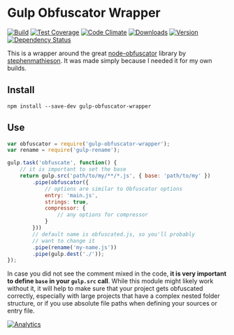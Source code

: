 # Gulp Obfuscator Wrapper

[![Build][1]][2]
[![Test Coverage][3]][4]
[![Code Climate][5]][6]
[![Downloads][7]][8]
[![Version][9]][8]
[![Dependency Status][10]][11]

[1]: https://travis-ci.org/catdad/gulp-obfuscator-wrapper.svg?branch=master
[2]: https://travis-ci.org/catdad/gulp-obfuscator-wrapper

[3]: https://codeclimate.com/github/catdad/gulp-obfuscator-wrapper/badges/coverage.svg
[4]: https://codeclimate.com/github/catdad/gulp-obfuscator-wrapper/coverage

[5]: https://codeclimate.com/github/catdad/gulp-obfuscator-wrapper/badges/gpa.svg
[6]: https://codeclimate.com/github/catdad/gulp-obfuscator-wrapper

[7]: https://img.shields.io/npm/dm/gulp-obfuscator-wrapper.svg
[8]: https://www.npmjs.com/package/gulp-obfuscator-wrapper
[9]: https://img.shields.io/npm/v/gulp-obfuscator-wrapper.svg

[10]: https://david-dm.org/catdad/gulp-obfuscator-wrapper.svg
[11]: https://david-dm.org/catdad/gulp-obfuscator-wrapper

This is a wrapper around the great [node-obfuscator](https://github.com/stephenmathieson/node-obfuscator) library by [stephenmathieson](https://github.com/stephenmathieson). It was made simply because I needed it for my own builds.

## Install

    npm install --save-dev gulp-obfuscator-wrapper

## Use

```javascript
var obfuscator = require('gulp-obfuscator-wrapper');
var rename = require('gulp-rename');

gulp.task('obfuscate', function() {
    // it is important to set the base
    return gulp.src('path/to/my/**/*.js', { base: 'path/to/my' })
        .pipe(obfuscator({
            // options are similar to Obfuscator options
            entry: 'main.js',
            strings: true,
            compressor: {
                // any options for compressor
            }
        }))
        // default name is obfuscated.js, so you'll probably
        // want to change it
        .pipe(rename('my-name.js'))
        .pipe(gulp.dest('./'));
});
```

In case you did not see the comment mixed in the code, **it is very important to define `base` in your `gulp.src` call**. While this module might likely work without it, it will help to make sure that your project gets obfuscated correctly, especially with large projects that have a complex nested folder structure, or if you use absolute file paths when defining your sources or entry file.

[![Analytics](https://ga-beacon.appspot.com/UA-17159207-7/gulp-obfuscator-wrapper/readme?flat)](https://github.com/igrigorik/ga-beacon)
